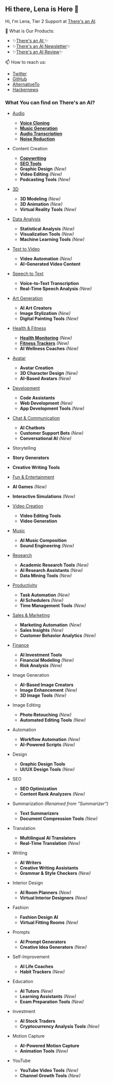 ## Hi there, Lena is Here 👋

Hi, I'm Lena, Tier 2 Support at [There's an AI](https://theresanai.com).

🌱 What is Our Products:

- ✨[There's an AI ](https://theresanai.com)✨
- ✨[There's an AI Newsletter](https://newsletter.theresanai.com)✨
- ✨[There's an AI Review](https://review.theresanai.com)✨ 


📫 How to reach us:
- [Twitter](https://x.com/theresanaitools)
- [GitHub](https://github.com/theresanai)
- [AlternativeTo](https://alternativeto.net/software/there-s-an-ai/about/)
- [Hackernews](https://news.ycombinator.com/item?id=41272603)

### What You can find on There's an AI?

- [Audio](https://theresanai.com/category/audio)
  - **[Voice Cloning](https://theresanai.com/category/voice-cloning)**
  - **[Music Generation](https://theresanai.com/category/music-generation)**
  - **[Audio Transcription](https://theresanai.com/category/audio-transcription)**
  - **[Noise Reduction](https://theresanai.com/category/audio-noise-reduction)**

- Content Creation
  - **[Copywriting](https://theresanai.com/category/content-creation)**
  - **[SEO Tools](https://theresanai.com/category/seo-tools)**
  - **Graphic Design** *(New)*
  - **Video Editing** *(New)*
  - **Podcasting Tools** *(New)*

- [3D](https://theresanai.com/category/3d)
  - **3D Modeling** *(New)*
  - **3D Animation** *(New)*
  - **Virtual Reality Tools** *(New)*

- [Data Analysis](https://theresanai.com/category/data-analysis)
  - **Statistical Analysis** *(New)*
  - **Visualization Tools** *(New)*
  - **Machine Learning Tools** *(New)*

- [Text to Video](https://theresanai.com/category/text-to-video)
  - **Video Automation** *(New)*
  - **AI-Generated Video Content**

- [Speech to Text](https://theresanai.com/category/speech-to-text)
  - **Voice-to-Text Transcription**
  - **Real-Time Speech Analysis** *(New)*


- [Art Generation](https://theresanai.com/category/art-generation)
  - **AI Art Creators**
  - **Image Stylization** *(New)*
  - **Digital Painting Tools** *(New)*

- [Health & Fitness](https://theresanai.com/category/fitness) 
  - **[Health Monitoring](https://theresanai.com/category/health)** *(New)*
  - **[Fitness Trackers](https://theresanai.com/category/fitness)** *(New)*
  - **AI Wellness Coaches** *(New)*

- [Avatar](https://theresanai.com/category/avatar)
  - **Avatar Creation**
  - **3D Character Design** *(New)*
  - **AI-Based Avatars** *(New)*

- [Development](https://theresanai.com/category/development)
  - **Code Assistants**
  - **Web Development** *(New)*
  - **App Development Tools** *(New)*

- [Chat & Communication](https://theresanai.com/category/chat)
  - **AI Chatbots**
  - **Customer Support Bots** *(New)*
  - **Conversational AI** *(New)*

-  Storytelling
  - **Story Generators**
  - **Creative Writing Tools**

-  [Fun & Entertainment ](https://theresanai.com/category/fun)
  - **AI Games** *(New)*
  - **Interactive Simulations** *(New)*

- [Video Creation ](https://theresanai.com/category/video)
  - **Video Editing Tools**
  - **Video Generation**

- [Music](https://theresanai.com/category/music)
  - **AI Music Composition**
  - **Sound Engineering** *(New)*

- [Research](https://theresanai.com/category/research)
  - **Academic Research Tools** *(New)*
  - **AI Research Assistants** *(New)*
  - **Data Mining Tools** *(New)*

- [Productivity](https://theresanai.com/category/productivity)
  - **Task Automation** *(New)*
  - **AI Schedulers** *(New)*
  - **Time Management Tools** *(New)*

- [Sales & Marketing ](https://theresanai.com/category/marketing)
  - **Marketing Automation** *(New)*
  - **Sales Insights** *(New)*
  - **Customer Behavior Analytics** *(New)*

- [Finance](https://theresanai.com/category/finance)
  - **AI Investment Tools**
  - **Financial Modeling** *(New)*
  - **Risk Analysis** *(New)*

- Image Generation
  - **AI-Based Image Creators**
  - **Image Enhancement** *(New)*
  - **3D Image Tools** *(New)*

- Image Editing
  - **Photo Retouching** *(New)*
  - **Automated Editing Tools** *(New)*

- Automation
  - **Workflow Automation** *(New)*
  - **AI-Powered Scripts** *(New)*

- Design
  - **Graphic Design Tools**
  - **UI/UX Design Tools** *(New)*

- SEO
  - **SEO Optimization**
  - **Content Rank Analyzers** *(New)*

- Summarization *(Renamed from "Summarizer")*
  - **Text Summarizers**
  - **Document Compression Tools** *(New)*

- Translation
  - **Multilingual AI Translators**
  - **Real-Time Translation** *(New)*

- Writing
  - **AI Writers**
  - **Creative Writing Assistants**
  - **Grammar & Style Checkers** *(New)*

- Interior Design
  - **AI Room Planners** *(New)*
  - **Virtual Interior Designers** *(New)*

- Fashion
  - **Fashion Design AI**
  - **Virtual Fitting Rooms** *(New)*

- Prompts
  - **AI Prompt Generators**
  - **Creative Idea Generators** *(New)*

- Self-Improvement
  - **AI Life Coaches**
  - **Habit Trackers** *(New)*

- Education
  - **AI Tutors** *(New)*
  - **Learning Assistants** *(New)*
  - **Exam Preparation Tools** *(New)*

- Investment
  - **AI Stock Traders**
  - **Cryptocurrency Analysis Tools** *(New)*

- Motion Capture
  - **AI-Powered Motion Capture**
  - **Animation Tools** *(New)*

- YouTube
  - **YouTube Video Tools** *(New)*
  - **Channel Growth Tools** *(New)*

<!--
**theresanaitools/theresanaitools** is a ✨ _special_ ✨ repository because its `README.md` (this file) appears on your GitHub profile.

Here are some ideas to get you started:

- 🔭 I’m currently working on ...
- 🌱 I’m currently learning ...
- 👯 I’m looking to collaborate on ...
- 🤔 I’m looking for help with ...
- 💬 Ask me about ...
- 📫 How to reach me: ...
- 😄 Pronouns: ...
- ⚡ Fun fact: ...
-->
